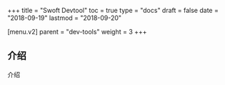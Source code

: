 +++
title = "Swoft Devtool"
toc = true
type = "docs"
draft = false
date = "2018-09-19"
lastmod = "2018-09-20"

[menu.v2]
  parent = "dev-tools"
  weight = 3
+++

## 介绍

介绍
